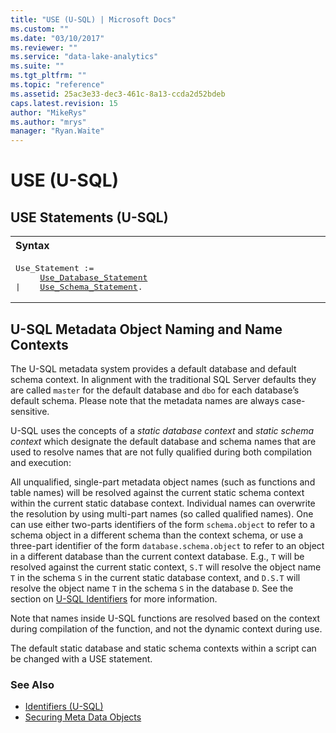 ```yaml
---
title: "USE (U-SQL) | Microsoft Docs"
ms.custom: ""
ms.date: "03/10/2017"
ms.reviewer: ""
ms.service: "data-lake-analytics"
ms.suite: ""
ms.tgt_pltfrm: ""
ms.topic: "reference"
ms.assetid: 25ac3e33-dec3-461c-8a13-ccda2d52bdeb
caps.latest.revision: 15
author: "MikeRys"
ms.author: "mrys"
manager: "Ryan.Waite"
---
```


# USE (U-SQL)   

## USE Statements (U-SQL)   
<table><th align="left">Syntax</th><tr><td><pre>
Use_Statement :=                                                                                         
     <a href="use-database-u-sql.md">Use_Database_Statement</a>
|    <a href="use-schema-u-sql.md">Use_Schema_Statement</a>.
</pre></td></tr></table>

## U-SQL Metadata Object Naming and Name Contexts
The U-SQL metadata system provides a default database and default schema context. In alignment with the traditional SQL Server defaults they are called `master` for the default database and `dbo` for each database’s default schema. Please note that the metadata names are always case-sensitive.  
  
U-SQL uses the concepts of a *static database context* and *static schema context* which designate the default database and schema names that are used to resolve names that are not fully qualified during both compilation and execution:  
  
All unqualified, single-part metadata object names (such as functions and table names) will be resolved against the current static schema context within the current static database context. Individual names can overwrite the resolution by using multi-part names (so called qualified names). One can use either two-parts identifiers of the form `schema.object` to refer to a schema object in a different schema than the context schema, or use a three-part identifier of the form `database.schema.object` to refer to an object in a different database than the current context database. E.g., `T` will be resolved against the current static context, `S.T` will resolve the object name `T` in the schema `S` in the current static database context, and `D.S.T` will resolve the object name `T` in the schema `S` in the database `D`. See the section on [U-SQL Identifiers](u-sql-identifiers.md) for more information.   
  
Note that names inside U-SQL functions are resolved based on the context during compilation of the function, and not the dynamic context during use.  
  
The default static database and static schema contexts within a script can be changed with a USE statement.  
  
### See Also
* [Identifiers (U-SQL)](identifiers-u-sql.md) 
* [Securing Meta Data Objects](securing-meta-data-objects.md) 
